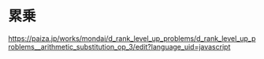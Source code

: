 # 累乗
https://paiza.jp/works/mondai/d_rank_level_up_problems/d_rank_level_up_problems__arithmetic_substitution_op_3/edit?language_uid=javascript
